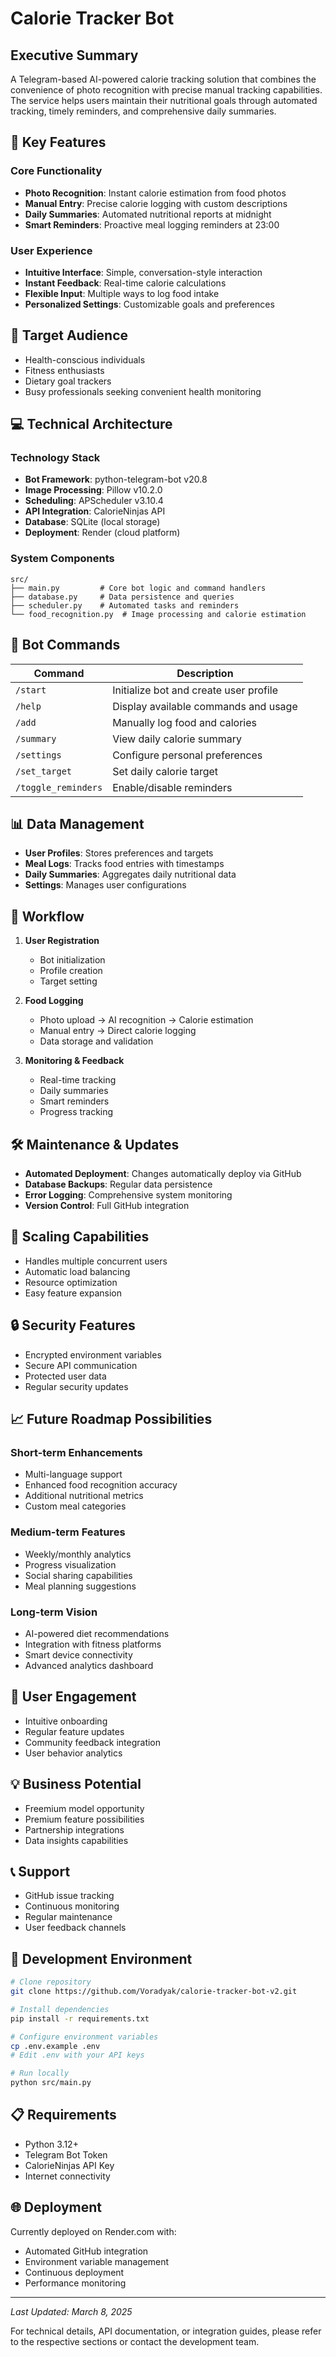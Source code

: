 # Calorie Tracker Bot

## Executive Summary
A Telegram-based AI-powered calorie tracking solution that combines the convenience of photo recognition with precise manual tracking capabilities. The service helps users maintain their nutritional goals through automated tracking, timely reminders, and comprehensive daily summaries.

## 🌟 Key Features

### Core Functionality
- **Photo Recognition**: Instant calorie estimation from food photos
- **Manual Entry**: Precise calorie logging with custom descriptions
- **Daily Summaries**: Automated nutritional reports at midnight
- **Smart Reminders**: Proactive meal logging reminders at 23:00

### User Experience
- **Intuitive Interface**: Simple, conversation-style interaction
- **Instant Feedback**: Real-time calorie calculations
- **Flexible Input**: Multiple ways to log food intake
- **Personalized Settings**: Customizable goals and preferences

## 🎯 Target Audience
- Health-conscious individuals
- Fitness enthusiasts
- Dietary goal trackers
- Busy professionals seeking convenient health monitoring

## 💻 Technical Architecture

### Technology Stack
- **Bot Framework**: python-telegram-bot v20.8
- **Image Processing**: Pillow v10.2.0
- **Scheduling**: APScheduler v3.10.4
- **API Integration**: CalorieNinjas API
- **Database**: SQLite (local storage)
- **Deployment**: Render (cloud platform)

### System Components
```
src/
├── main.py         # Core bot logic and command handlers
├── database.py     # Data persistence and queries
├── scheduler.py    # Automated tasks and reminders
└── food_recognition.py  # Image processing and calorie estimation
```

## 🤖 Bot Commands
| Command | Description |
|---------|-------------|
| `/start` | Initialize bot and create user profile |
| `/help` | Display available commands and usage |
| `/add` | Manually log food and calories |
| `/summary` | View daily calorie summary |
| `/settings` | Configure personal preferences |
| `/set_target` | Set daily calorie target |
| `/toggle_reminders` | Enable/disable reminders |

## 📊 Data Management
- **User Profiles**: Stores preferences and targets
- **Meal Logs**: Tracks food entries with timestamps
- **Daily Summaries**: Aggregates daily nutritional data
- **Settings**: Manages user configurations

## 🔄 Workflow
1. **User Registration**
   - Bot initialization
   - Profile creation
   - Target setting

2. **Food Logging**
   - Photo upload → AI recognition → Calorie estimation
   - Manual entry → Direct calorie logging
   - Data storage and validation

3. **Monitoring & Feedback**
   - Real-time tracking
   - Daily summaries
   - Smart reminders
   - Progress tracking

## 🛠 Maintenance & Updates
- **Automated Deployment**: Changes automatically deploy via GitHub
- **Database Backups**: Regular data persistence
- **Error Logging**: Comprehensive system monitoring
- **Version Control**: Full GitHub integration

## 🚀 Scaling Capabilities
- Handles multiple concurrent users
- Automatic load balancing
- Resource optimization
- Easy feature expansion

## 🔒 Security Features
- Encrypted environment variables
- Secure API communication
- Protected user data
- Regular security updates

## 📈 Future Roadmap Possibilities

### Short-term Enhancements
- Multi-language support
- Enhanced food recognition accuracy
- Additional nutritional metrics
- Custom meal categories

### Medium-term Features
- Weekly/monthly analytics
- Progress visualization
- Social sharing capabilities
- Meal planning suggestions

### Long-term Vision
- AI-powered diet recommendations
- Integration with fitness platforms
- Smart device connectivity
- Advanced analytics dashboard

## 📱 User Engagement
- Intuitive onboarding
- Regular feature updates
- Community feedback integration
- User behavior analytics

## 💡 Business Potential
- Freemium model opportunity
- Premium feature possibilities
- Partnership integrations
- Data insights capabilities

## 📞 Support
- GitHub issue tracking
- Continuous monitoring
- Regular maintenance
- User feedback channels

## 🔧 Development Environment
```bash
# Clone repository
git clone https://github.com/Voradyak/calorie-tracker-bot-v2.git

# Install dependencies
pip install -r requirements.txt

# Configure environment variables
cp .env.example .env
# Edit .env with your API keys

# Run locally
python src/main.py
```

## 📋 Requirements
- Python 3.12+
- Telegram Bot Token
- CalorieNinjas API Key
- Internet connectivity

## 🌐 Deployment
Currently deployed on Render.com with:
- Automated GitHub integration
- Environment variable management
- Continuous deployment
- Performance monitoring

---

*Last Updated: March 8, 2025*

For technical details, API documentation, or integration guides, please refer to the respective sections or contact the development team. 